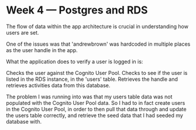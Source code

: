 # Week 4 — Postgres and RDS

The flow of data within the app architecture is crucial in understanding how users are set.

One of the issues was that 'andrewbrown' was hardcoded in multiple places as the user handle in the app.

What the application does to verify a user is logged in is:

Checks the user against the Cognito User Pool.
Checks to see if the user is listed in the RDS instance, in the 'users' table.
Retrieves the handle and retrieves activities data from this database.

The problem I was running into was that my users table data was not populated with the Cognito User Pool data. So I had to in fact create users in the Cognito User Pool, in order to then pull that data through and update the users table correctly, and retrieve the seed data that I had seeded my database with.